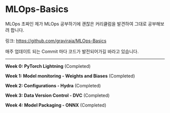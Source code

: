 # MLOps-Basics

MLOps 초짜인 제가 MLOps 공부하기에 괜찮은 커리큘럼을 발견하여 그대로 공부해보려 합니다. 

링크: https://github.com/graviraja/MLOps-Basics 

매주 업데이트 되는 Commit 마다 코드가 발전되어가길 바라고 있습니다.

- - -

**Week 0: PyTorch Lightning** (Completed)

**Week 1: Model monitoring - Weights and Biases** (Completed)

**Week 2: Configurations - Hydra** (Completed)

**Week 3: Data Version Control - DVC** (Completed)

**Week 4: Model Packaging - ONNX** (Completed)